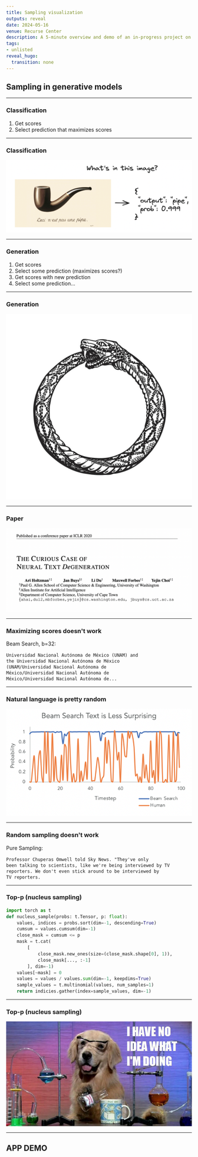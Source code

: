 ```yaml
---
title: Sampling visualization
outputs: reveal
date: 2024-05-16
venue: Recurse Center
description: A 5-minute overview and demo of an in-progress project on sampling from models
tags:
- unlisted
reveal_hugo:
  transition: none
---
```


## Sampling in generative models

---

### Classification

1. Get scores
2. Select prediction that maximizes scores
---

### Classification

![](figs/pipe.png)

---

### Generation

1. Get scores
2. Select some prediction (maximizes scores?)
3. Get scores with new prediction
4. Select some prediction...

---

### Generation

![](figs/ouroboros.jpg)

---

### Paper

![](figs/degen.png)

---

### Maximizing scores doesn't work
Beam Search, b=32:
```text
Universidad Nacional Autónoma de México (UNAM) and
the Universidad Nacional Autónoma de México
(UNAM/Universidad Nacional Autónoma de
México/Universidad Nacional Autónoma de
México/Universidad Nacional Autónoma de...
```
---

### Natural language is pretty random

![](figs/beam.png)

---

### Random sampling doesn't work

Pure Sampling:
```text
Professor Chuperas Omwell told Sky News. "They've only
been talking to scientists, like we're being interviewed by TV
reporters. We don't even stick around to be interviewed by
TV reporters.
```
---

### Top-p (nucleus sampling)

```python
import torch as t
def nucleus_sample(probs: t.Tensor, p: float):
    values, indices = probs.sort(dim=-1, descending=True)
    cumsum = values.cumsum(dim=-1)
    close_mask = cumsum <= p
    mask = t.cat(
        [
            close_mask.new_ones(size=(close_mask.shape[0], 1)),
            close_mask[..., :-1]
        ], dim=-1)
    values[~mask] = 0
    values = values / values.sum(dim=-1, keepdims=True)
    sample_values = t.multinomial(values, num_samples=1)
    return indicies.gather(index=sample_values, dim=-1)
```
---

### Top-p (nucleus sampling)

![](figs/no_idea.jpg)

---

## APP DEMO
